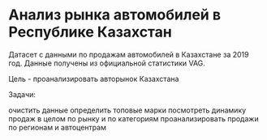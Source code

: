 # Анализ рынка автомобилей в Республике Казахстан
Датасет с данными по продажам автомобилей в Казахстане за 2019 год. Данные получены из официальной статистики VAG.

Цель - проанализировать авторынок Казахстана

Задачи:

очистить данные
определить топовые марки
посмотреть динамику продаж в целом по рынку и по категориям
проанализировать продажи по регионам и автоцентрам
